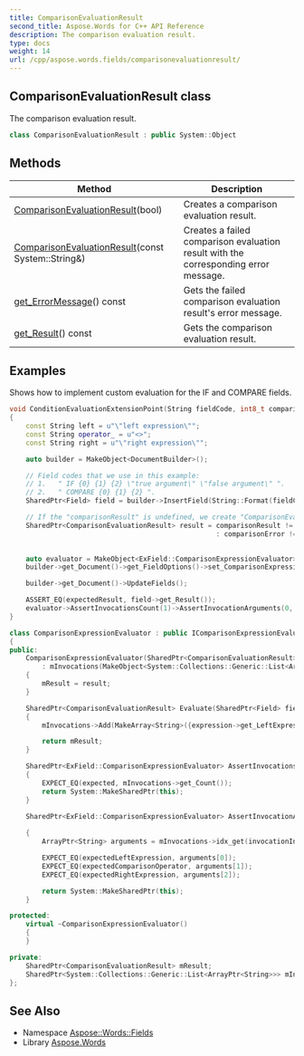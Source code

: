 ```yaml
---
title: ComparisonEvaluationResult
second_title: Aspose.Words for C++ API Reference
description: The comparison evaluation result.
type: docs
weight: 14
url: /cpp/aspose.words.fields/comparisonevaluationresult/
---
```

## ComparisonEvaluationResult class


The comparison evaluation result.

```cpp
class ComparisonEvaluationResult : public System::Object
```

## Methods

| Method | Description |
| --- | --- |
| [ComparisonEvaluationResult](./comparisonevaluationresult/)(bool) | Creates a comparison evaluation result. |
| [ComparisonEvaluationResult](./comparisonevaluationresult/)(const System::String\&) | Creates a failed comparison evaluation result with the corresponding error message. |
| [get_ErrorMessage](./get_errormessage/)() const | Gets the failed comparison evaluation result's error message. |
| [get_Result](./get_result/)() const | Gets the comparison evaluation result. |

## Examples



Shows how to implement custom evaluation for the IF and COMPARE fields. 
```cpp
void ConditionEvaluationExtensionPoint(String fieldCode, int8_t comparisonResult, String comparisonError, String expectedResult)
{
    const String left = u"\"left expression\"";
    const String operator_ = u"<>";
    const String right = u"\"right expression\"";

    auto builder = MakeObject<DocumentBuilder>();

    // Field codes that we use in this example:
    // 1.   " IF {0} {1} {2} \"true argument\" \"false argument\" ".
    // 2.   " COMPARE {0} {1} {2} ".
    SharedPtr<Field> field = builder->InsertField(String::Format(fieldCode, left, operator_, right), nullptr);

    // If the "comparisonResult" is undefined, we create "ComparisonEvaluationResult" with string, instead of bool.
    SharedPtr<ComparisonEvaluationResult> result = comparisonResult != -1       ? MakeObject<ComparisonEvaluationResult>(comparisonResult == 1)
                                                   : comparisonError != nullptr ? MakeObject<ComparisonEvaluationResult>(comparisonError)
                                                                                : nullptr;

    auto evaluator = MakeObject<ExField::ComparisonExpressionEvaluator>(result);
    builder->get_Document()->get_FieldOptions()->set_ComparisonExpressionEvaluator(evaluator);

    builder->get_Document()->UpdateFields();

    ASSERT_EQ(expectedResult, field->get_Result());
    evaluator->AssertInvocationsCount(1)->AssertInvocationArguments(0, left, operator_, right);
}

class ComparisonExpressionEvaluator : public IComparisonExpressionEvaluator
{
public:
    ComparisonExpressionEvaluator(SharedPtr<ComparisonEvaluationResult> result)
        : mInvocations(MakeObject<System::Collections::Generic::List<ArrayPtr<String>>>())
    {
        mResult = result;
    }

    SharedPtr<ComparisonEvaluationResult> Evaluate(SharedPtr<Field> field, SharedPtr<ComparisonExpression> expression) override
    {
        mInvocations->Add(MakeArray<String>({expression->get_LeftExpression(), expression->get_ComparisonOperator(), expression->get_RightExpression()}));

        return mResult;
    }

    SharedPtr<ExField::ComparisonExpressionEvaluator> AssertInvocationsCount(int expected)
    {
        EXPECT_EQ(expected, mInvocations->get_Count());
        return System::MakeSharedPtr(this);
    }

    SharedPtr<ExField::ComparisonExpressionEvaluator> AssertInvocationArguments(int invocationIndex, String expectedLeftExpression,
                                                                                String expectedComparisonOperator, String expectedRightExpression)
    {
        ArrayPtr<String> arguments = mInvocations->idx_get(invocationIndex);

        EXPECT_EQ(expectedLeftExpression, arguments[0]);
        EXPECT_EQ(expectedComparisonOperator, arguments[1]);
        EXPECT_EQ(expectedRightExpression, arguments[2]);

        return System::MakeSharedPtr(this);
    }

protected:
    virtual ~ComparisonExpressionEvaluator()
    {
    }

private:
    SharedPtr<ComparisonEvaluationResult> mResult;
    SharedPtr<System::Collections::Generic::List<ArrayPtr<String>>> mInvocations;
};
```

## See Also

* Namespace [Aspose::Words::Fields](../)
* Library [Aspose.Words](../../)
